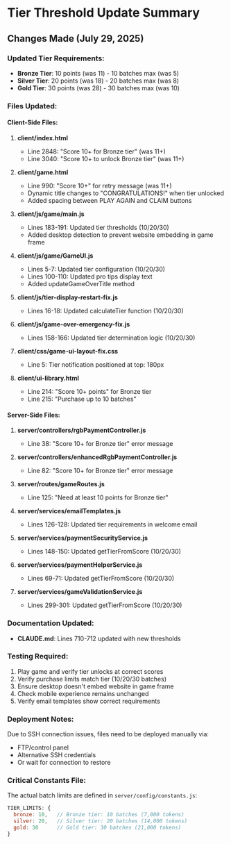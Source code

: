 # Tier Threshold Update Summary

## Changes Made (July 29, 2025)

### Updated Tier Requirements:
- **Bronze Tier**: 10 points (was 11) - 10 batches max (was 5)
- **Silver Tier**: 20 points (was 18) - 20 batches max (was 8)  
- **Gold Tier**: 30 points (was 28) - 30 batches max (was 10)

### Files Updated:

#### Client-Side Files:
1. **client/index.html**
   - Line 2848: "Score 10+ for Bronze tier" (was 11+)
   - Line 3040: "Score 10+ to unlock Bronze tier" (was 11+)

2. **client/game.html**
   - Line 990: "Score 10+" for retry message (was 11+)
   - Dynamic title changes to "CONGRATULATIONS!" when tier unlocked
   - Added spacing between PLAY AGAIN and CLAIM buttons

3. **client/js/game/main.js**
   - Lines 183-191: Updated tier thresholds (10/20/30)
   - Added desktop detection to prevent website embedding in game frame

4. **client/js/game/GameUI.js**
   - Lines 5-7: Updated tier configuration (10/20/30)
   - Lines 100-110: Updated pro tips display text
   - Added updateGameOverTitle method

5. **client/js/tier-display-restart-fix.js**
   - Lines 16-18: Updated calculateTier function (10/20/30)

6. **client/js/game-over-emergency-fix.js**
   - Lines 158-166: Updated tier determination logic (10/20/30)

7. **client/css/game-ui-layout-fix.css**
   - Line 5: Tier notification positioned at top: 180px

8. **client/ui-library.html**
   - Line 214: "Score 10+ points" for Bronze tier
   - Line 215: "Purchase up to 10 batches"

#### Server-Side Files:
1. **server/controllers/rgbPaymentController.js**
   - Line 38: "Score 10+ for Bronze tier" error message

2. **server/controllers/enhancedRgbPaymentController.js**
   - Line 82: "Score 10+ for Bronze tier" error message

3. **server/routes/gameRoutes.js**
   - Line 125: "Need at least 10 points for Bronze tier"

4. **server/services/emailTemplates.js**
   - Lines 126-128: Updated tier requirements in welcome email

5. **server/services/paymentSecurityService.js**
   - Lines 148-150: Updated getTierFromScore (10/20/30)

6. **server/services/paymentHelperService.js**
   - Lines 69-71: Updated getTierFromScore (10/20/30)

7. **server/services/gameValidationService.js**
   - Lines 299-301: Updated getTierFromScore (10/20/30)

### Documentation Updated:
- **CLAUDE.md**: Lines 710-712 updated with new thresholds

### Testing Required:
1. Play game and verify tier unlocks at correct scores
2. Verify purchase limits match tier (10/20/30 batches)
3. Ensure desktop doesn't embed website in game frame
4. Check mobile experience remains unchanged
5. Verify email templates show correct requirements

### Deployment Notes:
Due to SSH connection issues, files need to be deployed manually via:
- FTP/control panel
- Alternative SSH credentials
- Or wait for connection to restore

### Critical Constants File:
The actual batch limits are defined in `server/config/constants.js`:
```javascript
TIER_LIMITS: {
  bronze: 10,   // Bronze tier: 10 batches (7,000 tokens)
  silver: 20,   // Silver tier: 20 batches (14,000 tokens)
  gold: 30      // Gold tier: 30 batches (21,000 tokens)
}
```